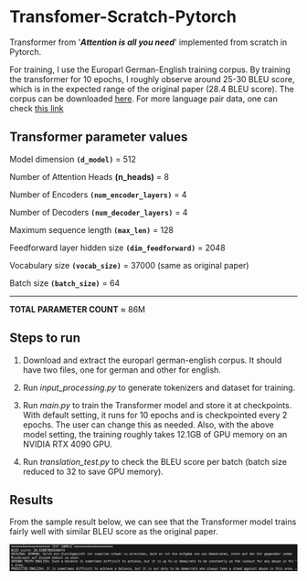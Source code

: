# Transfomer-Scratch-Pytorch
Transformer from '<em>**Attention is all you need**</em>' implemented from scratch in Pytorch.

For training, I use the Europarl German-English training corpus. By training the transformer for 10 epochs, I roughly observe around 25-30 BLEU score, which is in the expected range of the original paper (28.4 BLEU score). The corpus can be downloaded [here](https://www.statmt.org/europarl/v7/de-en.tgz). For more language pair data, one can check [this link](https://www.statmt.org/europarl/)

## Transformer parameter values
Model dimension <code>**(d_model)**</code> = 512

Number of Attention Heads **(n_heads)** = 8

Number of Encoders <code>**(num_encoder_layers)**</code> = 4

Number of Decoders <code>**(num_decoder_layers)**</code> = 4

Maximum sequence length <code>**(max_len)**</code> = 128

Feedforward layer hidden size <code>**(dim_feedforward)**</code> = 2048

Vocabulary size <code>**(vocab_size)**</code> = 37000 (same as original paper)

Batch size <code>**(batch_size)**</code> = 64
************************************
**TOTAL PARAMETER COUNT** ≈ 86M

## Steps to run
1. Download and extract the europarl german-english corpus. It should have two files, one for german and other for english.

2. Run <em>input_processing.py</em> to generate tokenizers and dataset for training. 

3. Run <em>main.py</em> to train the Transformer model and store it at checkpoints. With default setting, it runs for 10 epochs and is checkpointed every 2 epochs. The user can change this as needed. Also, with the above model setting, the training roughly takes 12.1GB of GPU memory on an NVIDIA RTX 4090 GPU.

4. Run <em>translation_test.py</em> to check the BLEU score per batch (batch size reduced to 32 to save GPU memory).

## Results
From the sample result below, we can see that the Transformer model trains fairly well with similar BLEU score as the original paper. 

![Sample Image Result](images/image.png "Sample result")